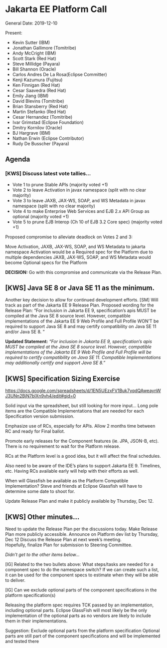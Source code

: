 # Jakarta EE Platform Call

General
Date: 2019-12-10

Present:

* Kevin Sutter (IBM)
* Jonathan Gallimore (Tomitribe)
* Andy McCright (IBM)
* Scott Stark (Red Hat)
* Steve Millidge (Payara)
* Bill Shannon (Oracle)
* Carlos Andres De La Rosa(Eclipse Committer)
* Kenji Kazumura (Fujitsu)
* Ken Finnigan (Red Hat)
* Cesar Saavedra (Red Hat)
* Emily Jiang (IBM)
* David Blevins (Tomitribe)
* Brian Stansberry (Red Hat)
* Martin Stefanko (Red Hat)
* Cesar Hernandez (Tomitribe)
* Ivar Grimstad (Eclipse Foundation)
* Dmitry Kornilov (Oracle)
* BJ Hargrave (IBM)
* Nathan Erwin (Eclipse Contributor)
* Rudy De Busscher (Payara)

## Agenda

### [KWS] Discuss latest vote tallies…

* Vote 1 to prune Stable APIs (majority voted +1)
* Vote 2 to leave Activation in javax namespace (split with no clear majority)
* Vote 3 to leave JAXB, JAX-WS, SOAP, and WS Metadata in javax namespace (split with no clear majority)
* Vote 4 to make Enterprise Web Services and EJB 2.x API Group as optional (majority voted +1)
* Vote 5 to prune EJB Interop (Ch 10 of EJB 3.2 Core spec) (majority voted +1)


Proposed compromise to alleviate deadlock on Votes 2 and 3:

Move Activation, JAXB, JAX-WS, SOAP, and WS Metadata to jakarta namespace
Activation would be a Required spec for the Platform due to multiple dependencies
JAXB, JAX-WS, SOAP, and WS Metadata would become Optional specs for the Platform

**DECISION:**  Go with this compromise and communicate via the Release Plan.


## [KWS] Java SE 8 or Java SE 11 as the minimum. 

Another key decision to allow for continued development efforts.
[SM] Will track as part of the Jakarta EE 9 Release Plan.  Proposed wording for the Release Plan:  “For inclusion in Jakarta EE 9, specification’s apis MUST be compiled at the Java SE 8 source level.  However, compatible implementations of the Jakarta EE 9 Web Profile and Full Profile WON’T be required to support Java SE 8 and may certify compatibility on Java SE 11 and/or Java SE 8. ”

**Updated Statement:**  _“For inclusion in Jakarta EE 9, specification’s apis MUST be compiled at the Java SE 8 source level.  However, compatible implementations of the Jakarta EE 9 Web Profile and Full Profile will be required to certify compatibility on Java SE 11. Compatible Implementations may additionally certify and support Java SE 8.”_

## [KWS] Specification Sizing Exercise

https://docs.google.com/spreadsheets/d/1EN5UEzxFV1Buk7yqdQAweaynWJ3UNn2BjN7blXn9vh4/edit#gid=0

Solid input via the spreadsheet, but still looking for more input…
Long pole items are the Compatible Implementations that are needed for each Specification version submission. 

Emphasize use of RCs, especially for APIs.  Allow 2 months time between RC and ready for Final ballot. 

Promote early releases for the Component features (ie. JPA, JSON-B, etc).  There is no requirement to wait for the Platform release.

RCs at the Platform level is a good idea, but it will affect the final schedules.

Also need to be aware of the IDE’s plans to support Jakarta EE 9.  Timelines, etc.  Having RCs available early will help with their efforts as well.

When will Glassfish be available as the Platform Compatible Implementation?  Steve and friends at Eclipse Glassfish will have to determine some date to shoot for.

Update Release Plan and make it publicly available by Thursday, Dec 12.

## [KWS] Other minutes…

Need to update the Release Plan per the discussions today.
Make Release Plan more publicly accessible.
Announce on Platform dev list by Thursday, Dec 12
Discuss the Release Plan at next week’s meeting.  
Hopefully, finalize Plan for submission to Steering Committee.

_Didn’t get to the other items below..._

[IG] Related to the two bullets above: What steps/tasks are needed for a component spec to do the namespace switch? If we can create such a list, it can be used for the component specs to estimate when they will be able to deliver.

[IG] Can we exclude optional parts of the component specifications in the platform specification(s)

Releasing the platform spec requires TCK passed by an implementation, including optional parts. Eclipse GlassFish will most likely be the only implementation of the optional parts as no vendors are likely to include them in their implementations.

Suggestion:
Exclude optional parts from the platform specification
Optional parts are still part of the component specifications and will be implemented and tested there

